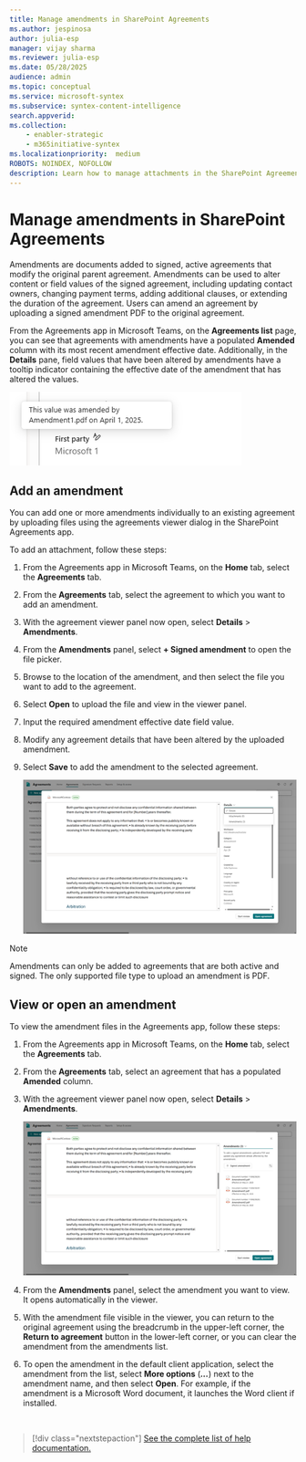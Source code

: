 ```yaml
---
title: Manage amendments in SharePoint Agreements
ms.author: jespinosa
author: julia-esp
manager: vijay sharma
ms.reviewer: julia-esp
ms.date: 05/28/2025
audience: admin
ms.topic: conceptual
ms.service: microsoft-syntex
ms.subservice: syntex-content-intelligence
search.appverid: 
ms.collection: 
    - enabler-strategic
    - m365initiative-syntex
ms.localizationpriority:  medium
ROBOTS: NOINDEX, NOFOLLOW
description: Learn how to manage attachments in the SharePoint Agreements solution.
---
```


# Manage amendments in SharePoint Agreements

Amendments are documents added to signed, active agreements that modify the original parent agreement. Amendments can be used to alter content or field values of the signed agreement, including updating contact owners, changing payment terms, adding additional clauses, or extending the duration of the agreement. Users can amend an agreement by uploading a signed amendment PDF to the original agreement.

From the Agreements app in Microsoft Teams, on the **Agreements list** page, you can see that agreements with amendments have a populated **Amended** column with its most recent amendment effective date. Additionally, in the **Details** pane, field values that have been altered by amendments have a tooltip indicator containing the effective date of the amendment that has altered the values.

![A screenshot of the agreement viewer page showing the effective date tooltip.](../../media/content-understanding/agreements-amendments1.png)

## Add an amendment

You can add one or more amendments individually to an existing agreement by uploading files using the agreements viewer dialog in the SharePoint Agreements app.

To add an attachment, follow these steps:

1. From the Agreements app in Microsoft Teams, on the **Home** tab, select the **Agreements** tab.

2. From the **Agreements** tab, select the agreement to which you want to add an amendment.

3. With the agreement viewer panel now open, select **Details** > **Amendments**.

4. From the **Amendments** panel, select **+ Signed amendment** to open the file picker.

5. Browse to the location of the amendment, and then select the file you want to add to the agreement.

6. Select **Open** to upload the file and view in the viewer panel.

7. Input the required amendment effective date field value.

8. Modify any agreement details that have been altered by the uploaded amendment.

9. Select **Save** to add the amendment to the selected agreement.

    ![A screenshot of the agreement viewer page.](../../media/content-understanding/agreements-detailsdropdown.png)

> [!NOTE]
> Amendments can only be added to agreements that are both active and signed.
> The only supported file type to upload an amendment is PDF.

## View or open an amendment

To view the amendment files in the Agreements app, follow these steps:

1. From the Agreements app in Microsoft Teams, on the **Home** tab, select the **Agreements** tab.

2. From the **Agreements** tab, select an agreement that has a populated **Amended** column.

3. With the agreement viewer panel now open, select **Details** > **Amendments**.

   ![A screenshot of the agreement viewer page showing amendments.](../../media/content-understanding/agreements-amendmentspanel.png)

4. From the **Amendments** panel, select the amendment you want to view. It opens automatically in the viewer.

5. With the amendment file visible in the viewer, you can return to the original agreement using the breadcrumb in the upper-left corner, the **Return to agreement** button in the lower-left corner, or you can clear the amendment from the amendments list.

6. To open the amendment in the default client application, select the amendment from the list, select **More options** (***...***) next to the amendment name, and then select **Open**. For example, if the amendment is a Microsoft Word document, it launches the Word client if installed.

<br>

> [!div class="nextstepaction"]
> [See the complete list of help documentation.](agreements-overview.md#help-documentation)
